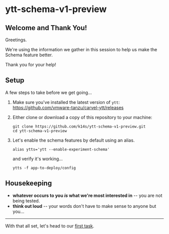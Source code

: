 # ytt-schema-v1-preview

## Welcome and Thank You!

Greetings.

We're using the information we gather in this session to help us make the Schema feature better.

Thank you for your help!

## Setup

A few steps to take before we get going...

1. Make sure you've installed the latest version of `ytt`: https://github.com/vmware-tanzu/carvel-ytt/releases

2. Either clone or download a copy of this repository to your machine:
   ```console
   git clone https://github.com/k14s/ytt-schema-v1-preview.git
   cd ytt-schema-v1-preview 
   ```
   
3. Let's enable the schema features by default using an alias.
   ```console
   alias ytts='ytt --enable-experiment-schema'  
   ```
   and verify it's working...
   ```console
   ytts -f app-to-deploy/config
   ```

## Housekeeping

- **whatever occurs to you _is_ what we're most interested in** -- you are not being tested.
- **think out loud** -- your words don't have to make sense to anyone but you...

---

With that all set, let's head to our [first task](app-to-deploy/README.md).
